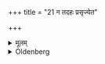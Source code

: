 +++
title = "21 न तदहः प्रसृज्येत"

+++

<details><summary>मूलम्</summary>

न तदहः प्रसृज्येत २१
</details>

<details><summary>Oldenberg</summary>

21. On that day he should not go away (from his house on a journey, &c.);
</details>
